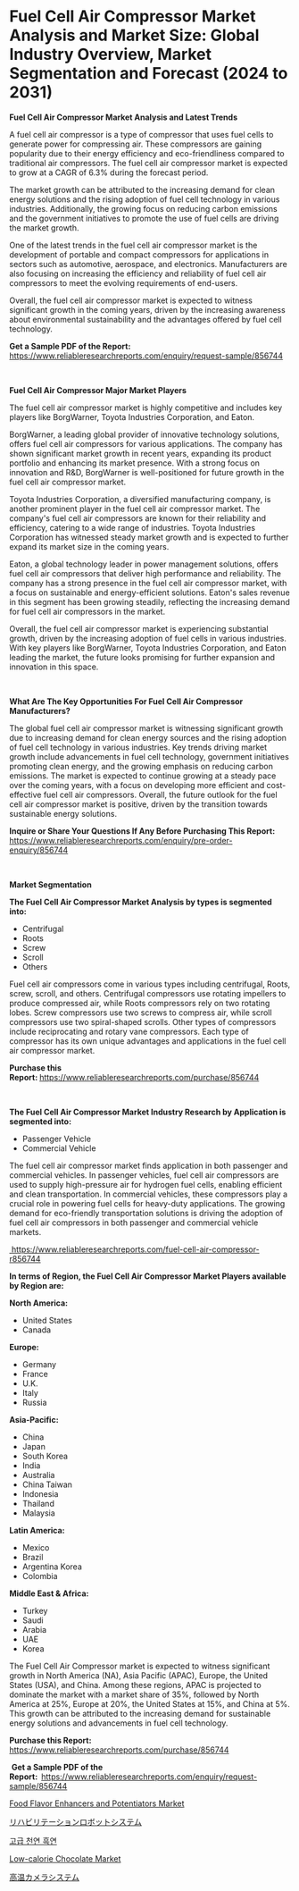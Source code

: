 <p><h1>Fuel Cell Air Compressor Market Analysis and Market Size: Global Industry Overview, Market Segmentation and Forecast (2024 to 2031)</h1></p><p><strong>Fuel Cell Air Compressor Market Analysis and Latest Trends</strong></p>
<p><p>A fuel cell air compressor is a type of compressor that uses fuel cells to generate power for compressing air. These compressors are gaining popularity due to their energy efficiency and eco-friendliness compared to traditional air compressors. The fuel cell air compressor market is expected to grow at a CAGR of 6.3% during the forecast period.</p><p>The market growth can be attributed to the increasing demand for clean energy solutions and the rising adoption of fuel cell technology in various industries. Additionally, the growing focus on reducing carbon emissions and the government initiatives to promote the use of fuel cells are driving the market growth.</p><p>One of the latest trends in the fuel cell air compressor market is the development of portable and compact compressors for applications in sectors such as automotive, aerospace, and electronics. Manufacturers are also focusing on increasing the efficiency and reliability of fuel cell air compressors to meet the evolving requirements of end-users.</p><p>Overall, the fuel cell air compressor market is expected to witness significant growth in the coming years, driven by the increasing awareness about environmental sustainability and the advantages offered by fuel cell technology.</p></p>
<p><strong>Get a Sample PDF of the Report:&nbsp;</strong> <a href="https://www.reliableresearchreports.com/enquiry/request-sample/856744">https://www.reliableresearchreports.com/enquiry/request-sample/856744</a></p>
<p>&nbsp;</p>
<p><strong>Fuel Cell Air Compressor Major Market Players</strong></p>
<p><p>The fuel cell air compressor market is highly competitive and includes key players like BorgWarner, Toyota Industries Corporation, and Eaton. </p><p>BorgWarner, a leading global provider of innovative technology solutions, offers fuel cell air compressors for various applications. The company has shown significant market growth in recent years, expanding its product portfolio and enhancing its market presence. With a strong focus on innovation and R&D, BorgWarner is well-positioned for future growth in the fuel cell air compressor market.</p><p>Toyota Industries Corporation, a diversified manufacturing company, is another prominent player in the fuel cell air compressor market. The company's fuel cell air compressors are known for their reliability and efficiency, catering to a wide range of industries. Toyota Industries Corporation has witnessed steady market growth and is expected to further expand its market size in the coming years.</p><p>Eaton, a global technology leader in power management solutions, offers fuel cell air compressors that deliver high performance and reliability. The company has a strong presence in the fuel cell air compressor market, with a focus on sustainable and energy-efficient solutions. Eaton's sales revenue in this segment has been growing steadily, reflecting the increasing demand for fuel cell air compressors in the market.</p><p>Overall, the fuel cell air compressor market is experiencing substantial growth, driven by the increasing adoption of fuel cells in various industries. With key players like BorgWarner, Toyota Industries Corporation, and Eaton leading the market, the future looks promising for further expansion and innovation in this space.</p></p>
<p>&nbsp;</p>
<p><strong>What Are The Key Opportunities For Fuel Cell Air Compressor Manufacturers?</strong></p>
<p><p>The global fuel cell air compressor market is witnessing significant growth due to increasing demand for clean energy sources and the rising adoption of fuel cell technology in various industries. Key trends driving market growth include advancements in fuel cell technology, government initiatives promoting clean energy, and the growing emphasis on reducing carbon emissions. The market is expected to continue growing at a steady pace over the coming years, with a focus on developing more efficient and cost-effective fuel cell air compressors. Overall, the future outlook for the fuel cell air compressor market is positive, driven by the transition towards sustainable energy solutions.</p></p>
<p><strong>Inquire or Share Your Questions If Any Before Purchasing This Report:</strong> <a href="https://www.reliableresearchreports.com/enquiry/pre-order-enquiry/856744">https://www.reliableresearchreports.com/enquiry/pre-order-enquiry/856744</a></p>
<p>&nbsp;</p>
<p><strong>Market Segmentation</strong></p>
<p><strong>The Fuel Cell Air Compressor Market Analysis by types is segmented into:</strong></p>
<p><ul><li>Centrifugal</li><li>Roots</li><li>Screw</li><li>Scroll</li><li>Others</li></ul></p>
<p><p>Fuel cell air compressors come in various types including centrifugal, Roots, screw, scroll, and others. Centrifugal compressors use rotating impellers to produce compressed air, while Roots compressors rely on two rotating lobes. Screw compressors use two screws to compress air, while scroll compressors use two spiral-shaped scrolls. Other types of compressors include reciprocating and rotary vane compressors. Each type of compressor has its own unique advantages and applications in the fuel cell air compressor market.</p></p>
<p><strong>Purchase this Report:&nbsp;</strong><a href="https://www.reliableresearchreports.com/purchase/856744">https://www.reliableresearchreports.com/purchase/856744</a></p>
<p>&nbsp;</p>
<p><strong>The Fuel Cell Air Compressor Market Industry Research by Application is segmented into:</strong></p>
<p><ul><li>Passenger Vehicle</li><li>Commercial Vehicle</li></ul></p>
<p><p>The fuel cell air compressor market finds application in both passenger and commercial vehicles. In passenger vehicles, fuel cell air compressors are used to supply high-pressure air for hydrogen fuel cells, enabling efficient and clean transportation. In commercial vehicles, these compressors play a crucial role in powering fuel cells for heavy-duty applications. The growing demand for eco-friendly transportation solutions is driving the adoption of fuel cell air compressors in both passenger and commercial vehicle markets.</p></p>
<p><a href="https://www.reliableresearchreports.com/fuel-cell-air-compressor-r856744">&nbsp;https://www.reliableresearchreports.com/fuel-cell-air-compressor-r856744</a></p>
<p><strong>In terms of Region, the Fuel Cell Air Compressor Market Players available by Region are:</strong></p>
<p>
    <p> <strong> North America: </strong>
        <ul>
            <li>United States</li>
            <li>Canada</li>
        </ul>
        </p> 
    <p> <strong> Europe: </strong>
        <ul>
            <li>Germany</li>
            <li>France</li>
            <li>U.K.</li>
            <li>Italy</li>
            <li>Russia</li>
        </ul>
        </p> 
    <p> <strong> Asia-Pacific: </strong>
        <ul>
            <li>China</li>
            <li>Japan</li>
            <li>South Korea</li>
            <li>India</li>
            <li>Australia</li>
            <li>China Taiwan</li>
            <li>Indonesia</li>
            <li>Thailand</li>
            <li>Malaysia</li>
        </ul>
        </p> 
    <p> <strong> Latin America: </strong>
        <ul>
            <li>Mexico</li>
            <li>Brazil</li>
            <li>Argentina Korea</li>
            <li>Colombia</li>
        </ul>
        </p> 
    <p> <strong> Middle East & Africa: </strong>
        <ul>
            <li>Turkey</li>
            <li>Saudi</li>
            <li>Arabia</li>
            <li>UAE</li>
            <li>Korea</li>
        </ul>
    </p>
    </p>
<p><p>The Fuel Cell Air Compressor market is expected to witness significant growth in North America (NA), Asia Pacific (APAC), Europe, the United States (USA), and China. Among these regions, APAC is projected to dominate the market with a market share of 35%, followed by North America at 25%, Europe at 20%, the United States at 15%, and China at 5%. This growth can be attributed to the increasing demand for sustainable energy solutions and advancements in fuel cell technology.</p></p>
<p><strong>Purchase this Report: </strong><a href="https://www.reliableresearchreports.com/purchase/856744">https://www.reliableresearchreports.com/purchase/856744</a></p>
<p>&nbsp;<strong>Get a Sample PDF of the Report:&nbsp;&nbsp;</strong><a href="https://www.reliableresearchreports.com/enquiry/request-sample/856744">https://www.reliableresearchreports.com/enquiry/request-sample/856744</a></p>
<p><strong></strong></p>
<p><p><a href="https://github.com/eeenafisainka/Market-Research-Report-List-1/blob/main/food-flavor-enhancers-and-potentiators-market.md">Food Flavor Enhancers and Potentiators Market</a></p><p><a href="https://github.com/ReyesKohler20231/Market-Research-Report-List-2/blob/main/6984204154154.md">リハビリテーションロボットシステム</a></p><p><a href="https://github.com/AlexanderElliott1993/Market-Research-Report-List-1/blob/main/3059337164770.md">고급 천연 흑연</a></p><p><a href="https://github.com/liliskanaya73/Market-Research-Report-List-1/blob/main/low-calorie-chocolate-market.md">Low-calorie Chocolate Market</a></p><p><a href="https://github.com/adcxff01450218/Market-Research-Report-List-2/blob/main/7542997154153.md">高温カメラシステム</a></p></p>